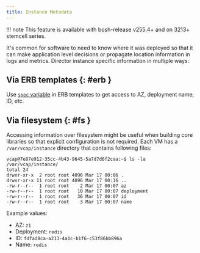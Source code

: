 ```yaml
---
title: Instance Metadata
---
```


!!! note
    This feature is available with bosh-release v255.4+ and on 3213+ stemcell series.

It's common for software to need to know where it was deployed so that it can make application level decisions or propagate location information in logs and metrics. Director instance specific information in multiple ways:

## Via ERB templates {: #erb }

Use [`spec` variable](jobs.md#properties-spec) in ERB templates to get access to AZ, deployment name, ID, etc.

## Via filesystem {: #fs }

Accessing information over filesystem might be useful when building core libraries so that explicit configuration is not required. Each VM has a `/var/vcap/instance` directory that contains following files:

```shell
vcap@7e87e912-35cc-4b43-9645-5a7d7d6f2caa:~$ ls -la /var/vcap/instance/
total 24
drwxr-xr-x  2 root root 4096 Mar 17 00:06 .
drwxr-xr-x 11 root root 4096 Mar 17 00:16 ..
-rw-r--r--  1 root root    2 Mar 17 00:07 az
-rw-r--r--  1 root root   10 Mar 17 00:07 deployment
-rw-r--r--  1 root root   36 Mar 17 00:07 id
-rw-r--r--  1 root root    3 Mar 17 00:07 name
```

Example values:

- AZ: `z1`
- Deployment: `redis`
- ID: `fdfad8ca-a213-4a1c-b1f6-c53f86bb896a`
- Name: `redis`
